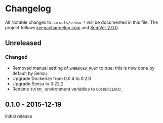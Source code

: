 # Changelog

All Notable changes to `anroots/sensu-*` will be documented in this file. The project follows [keepachangelog.com](http://keepachangelog.com) and [SemVer 2.0.0](http://semver.org).

## Unreleased

### Changed
- Removed manual setting of `EMBEDDED_RUBY` to true: this is now done by default by Sensu
- Upgrade Dockerize from 0.0.4 to 0.2.0
- Upgrade Sensu to 0.22.2
- Rename `TUTUM_` environment variables to `DOCKERCLOUD_`

## 0.1.0 - 2015-12-19

Initial release